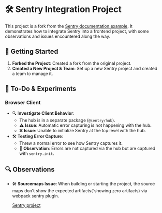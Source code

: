 

# 🛠️ Sentry Integration Project

This project is a fork from the
[Sentry documentation example](https://docs.sentry.io/product/sentry-basics/integrate-frontend/create-new-project/).
It demonstrates how to integrate Sentry into a frontend project, with some
observations and issues encountered along the way.

## 🚀 Getting Started

1. **Forked the Project**: Created a fork from the original project.
2. **Created a New Project & Team**: Set up a new Sentry project and created a
   team to manage it.

## 🧪 To-Do & Experiments

### Browser Client

- 🔍 **Investigate Client Behavior**:
  - The hub is in a separate package (`@sentry/hub`).
  - ⚠️ **Issue**: Automatic error capturing is not happening with the hub.
  - ❌ **Issue**: Unable to initialize Sentry at the top level with the hub.
- 🛠️ **Testing Error Capture**:
  - Threw a normal error to see how Sentry captures it.
  - 🚫 **Observation**: Errors are not captured via the hub but are captured
    with `sentry.init`.

## 🔍 Observations

- 🛠️ **Sourcemaps Issue**: When building or starting the project, the source
  maps don't show the expected artifacts(`showing zero artifacts) via webpack
  sentry plugin.

  [Sentry project](https://sentry.smallcase.com/organizations/smallcase/issues/?project=103)
